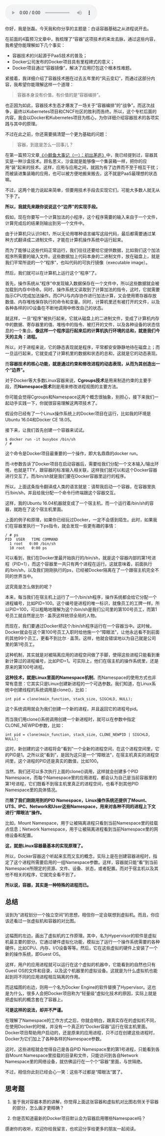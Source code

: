 <audio title="05 _ 白话容器基础（一）：从进程说开去" src="https://static001.geekbang.org/resource/audio/d2/6d/d27445e4726f0346049e74c314140a6d.mp3" controls="controls"></audio> 
<p>你好，我是张磊。今天我和你分享的主题是：白话容器基础之从进程说开去。</p><p>在前面的4篇预习文章中，我梳理了“容器”这项技术的来龙去脉，通过这些内容，我希望你能理解如下几个事实：</p><ul>
<li>容器技术的兴起源于PaaS技术的普及；</li>
<li>Docker公司发布的Docker项目具有里程碑式的意义；</li>
<li>Docker项目通过“容器镜像”，解决了应用打包这个根本性难题。</li>
</ul><p>紧接着，我详细介绍了容器技术圈在过去五年里的“风云变幻”，而通过这部分内容，我希望你能理解这样一个道理：</p><blockquote>
<p>容器本身没有价值，有价值的是“容器编排”。</p>
</blockquote><p>也正因为如此，容器技术生态才爆发了一场关于“容器编排”的“战争”。而这次战争，最终以Kubernetes项目和CNCF社区的胜利而告终。所以，这个专栏后面的内容，我会以Docker和Kubernetes项目为核心，为你详细介绍容器技术的各项实践与其中的原理。</p><p>不过在此之前，你还需要搞清楚一个更为基础的问题：</p><blockquote>
<p>容器，到底是怎么一回事儿？</p>
</blockquote><p>在第一篇预习文章<a href="https://time.geekbang.org/column/article/14254">《小鲸鱼大事记（一）：初出茅庐》</a>中，我已经提到过，容器其实是一种沙盒技术。顾名思义，沙盒就是能够像一个集装箱一样，把你的应用“装”起来的技术。这样，应用与应用之间，就因为有了边界而不至于相互干扰；而被装进集装箱的应用，也可以被方便地搬来搬去，这不就是PaaS最理想的状态嘛。</p><!-- [[[read_end]]] --><p>不过，这两个能力说起来简单，但要用技术手段去实现它们，可能大多数人就无从下手了。</p><p><strong>所以，我就先来跟你说说这个“边界”的实现手段。</strong></p><p>假如，现在你要写一个计算加法的小程序，这个程序需要的输入来自于一个文件，计算完成后的结果则输出到另一个文件中。</p><p>由于计算机只认识0和1，所以无论用哪种语言编写这段代码，最后都需要通过某种方式翻译成二进制文件，才能在计算机操作系统中运行起来。</p><p>而为了能够让这些代码正常运行，我们往往还要给它提供数据，比如我们这个加法程序所需要的输入文件。这些数据加上代码本身的二进制文件，放在磁盘上，就是我们平常所说的一个“程序”，也叫代码的可执行镜像（executable image）。</p><p>然后，我们就可以在计算机上运行这个“程序”了。</p><p>首先，操作系统从“程序”中发现输入数据保存在一个文件中，所以这些数据就会被加载到内存中待命。同时，操作系统又读取到了计算加法的指令，这时，它就需要指示CPU完成加法操作。而CPU与内存协作进行加法计算，又会使用寄存器存放数值、内存堆栈保存执行的命令和变量。同时，计算机里还有被打开的文件，以及各种各样的I/O设备在不断地调用中修改自己的状态。</p><p>就这样，一旦“程序”被执行起来，它就从磁盘上的二进制文件，变成了计算机内存中的数据、寄存器里的值、堆栈中的指令、被打开的文件，以及各种设备的状态信息的一个集合。<strong>像这样一个程序运行起来后的计算机执行环境的总和，就是我们今天的主角：进程。</strong></p><p>所以，对于进程来说，它的静态表现就是程序，平常都安安静静地待在磁盘上；而一旦运行起来，它就变成了计算机里的数据和状态的总和，这就是它的动态表现。</p><p>而<strong>容器技术的核心功能，就是通过约束和修改进程的动态表现，从而为其创造出一个“边界”。</strong></p><p>对于Docker等大多数Linux容器来说，<strong>Cgroups技术</strong>是用来制造约束的主要手段，而<strong>Namespace技术</strong>则是用来修改进程视图的主要方法。</p><p>你可能会觉得Cgroups和Namespace这两个概念很抽象，别担心，接下来我们一起动手实践一下，你就很容易理解这两项技术了。</p><p>假设你已经有了一个Linux操作系统上的Docker项目在运行，比如我的环境是Ubuntu 16.04和Docker CE 18.05。</p><p>接下来，让我们首先创建一个容器来试试。</p><pre><code>$ docker run -it busybox /bin/sh
/ #
</code></pre><p>这个命令是Docker项目最重要的一个操作，即大名鼎鼎的docker run。</p><p>而-it参数告诉了Docker项目在启动容器后，需要给我们分配一个文本输入/输出环境，也就是TTY，跟容器的标准输入相关联，这样我们就可以和这个Docker容器进行交互了。而/bin/sh就是我们要在Docker容器里运行的程序。</p><p>所以，上面这条指令翻译成人类的语言就是：请帮我启动一个容器，在容器里执行/bin/sh，并且给我分配一个命令行终端跟这个容器交互。</p><p>这样，我的Ubuntu 16.04机器就变成了一个宿主机，而一个运行着/bin/sh的容器，就跑在了这个宿主机里面。</p><p>上面的例子和原理，如果你已经玩过Docker，一定不会感到陌生。此时，如果我们在容器里执行一下ps指令，就会发现一些更有趣的事情：</p><pre><code>/ # ps
PID  USER   TIME COMMAND
  1 root   0:00 /bin/sh
  10 root   0:00 ps
</code></pre><p>可以看到，我们在Docker里最开始执行的/bin/sh，就是这个容器内部的第1号进程（PID=1），而这个容器里一共只有两个进程在运行。这就意味着，前面执行的/bin/sh，以及我们刚刚执行的ps，已经被Docker隔离在了一个跟宿主机完全不同的世界当中。</p><p>这究竟是怎么做到的呢？</p><p>本来，每当我们在宿主机上运行了一个/bin/sh程序，操作系统都会给它分配一个进程编号，比如PID=100。这个编号是进程的唯一标识，就像员工的工牌一样。所以PID=100，可以粗略地理解为这个/bin/sh是我们公司里的第100号员工，而第1号员工就自然是比尔 · 盖茨这样统领全局的人物。</p><p>而现在，我们要通过Docker把这个/bin/sh程序运行在一个容器当中。这时候，Docker就会在这个第100号员工入职时给他施一个“障眼法”，让他永远看不到前面的其他99个员工，更看不到比尔 · 盖茨。这样，他就会错误地以为自己就是公司里的第1号员工。</p><p>这种机制，其实就是对被隔离应用的进程空间做了手脚，使得这些进程只能看到重新计算过的进程编号，比如PID=1。可实际上，他们在宿主机的操作系统里，还是原来的第100号进程。</p><p><strong>这种技术，就是Linux里面的Namespace机制</strong>。而Namespace的使用方式也非常有意思：它其实只是Linux创建新进程的一个可选参数。我们知道，在Linux系统中创建线程的系统调用是clone()，比如：</p><pre><code>int pid = clone(main_function, stack_size, SIGCHLD, NULL); 
</code></pre><p>这个系统调用就会为我们创建一个新的进程，并且返回它的进程号pid。</p><p>而当我们用clone()系统调用创建一个新进程时，就可以在参数中指定CLONE_NEWPID参数，比如：</p><pre><code>int pid = clone(main_function, stack_size, CLONE_NEWPID | SIGCHLD, NULL); 
</code></pre><p>这时，新创建的这个进程将会“看到”一个全新的进程空间，在这个进程空间里，它的PID是1。之所以说“看到”，是因为这只是一个“障眼法”，在宿主机真实的进程空间里，这个进程的PID还是真实的数值，比如100。</p><p>当然，我们还可以多次执行上面的clone()调用，这样就会创建多个PID Namespace，而每个Namespace里的应用进程，都会认为自己是当前容器里的第1号进程，它们既看不到宿主机里真正的进程空间，也看不到其他PID Namespace里的具体情况。</p><p>而<strong>除了我们刚刚用到的PID Namespace，Linux操作系统还提供了Mount、UTS、IPC、Network和User这些Namespace，用来对各种不同的进程上下文进行“障眼法”操作。</strong></p><p>比如，Mount Namespace，用于让被隔离进程只看到当前Namespace里的挂载点信息；Network Namespace，用于让被隔离进程看到当前Namespace里的网络设备和配置。</p><p><strong>这，就是Linux容器最基本的实现原理了。</strong></p><p>所以，Docker容器这个听起来玄而又玄的概念，实际上是在创建容器进程时，指定了这个进程所需要启用的一组Namespace参数。这样，容器就只能“看”到当前Namespace所限定的资源、文件、设备、状态，或者配置。而对于宿主机以及其他不相关的程序，它就完全看不到了。</p><p><strong>所以说，容器，其实是一种特殊的进程而已。</strong></p><h2>总结</h2><p>谈到为“进程划分一个独立空间”的思想，相信你一定会联想到虚拟机。而且，你应该还看过一张虚拟机和容器的对比图。</p><p><img src="https://static001.geekbang.org/resource/image/d1/96/d1bb34cda8744514ba4c233435bf4e96.jpg" alt=""></p><p>这幅图的左边，画出了虚拟机的工作原理。其中，名为Hypervisor的软件是虚拟机最主要的部分。它通过硬件虚拟化功能，模拟出了运行一个操作系统需要的各种硬件，比如CPU、内存、I/O设备等等。然后，它在这些虚拟的硬件上安装了一个新的操作系统，即Guest OS。</p><p>这样，用户的应用进程就可以运行在这个虚拟的机器中，它能看到的自然也只有Guest OS的文件和目录，以及这个机器里的虚拟设备。这就是为什么虚拟机也能起到将不同的应用进程相互隔离的作用。</p><p>而这幅图的右边，则用一个名为Docker Engine的软件替换了Hypervisor。这也是为什么，很多人会把Docker项目称为“轻量级”虚拟化技术的原因，实际上就是把虚拟机的概念套在了容器上。</p><p><strong>可是这样的说法，却并不严谨。</strong></p><p>在理解了Namespace的工作方式之后，你就会明白，跟真实存在的虚拟机不同，在使用Docker的时候，并没有一个真正的“Docker容器”运行在宿主机里面。Docker项目帮助用户启动的，还是原来的应用进程，只不过在创建这些进程时，Docker为它们加上了各种各样的Namespace参数。</p><p>这时，这些进程就会觉得自己是各自PID Namespace里的第1号进程，只能看到各自Mount Namespace里挂载的目录和文件，只能访问到各自Network Namespace里的网络设备，就仿佛运行在一个个“容器”里面，与世隔绝。</p><p>不过，相信你此刻已经会心一笑：这些不过都是“障眼法”罢了。</p><h2>思考题</h2><ol>
<li>
<p>鉴于我对容器本质的讲解，你觉得上面这张容器和虚拟机对比图右侧关于容器的部分，怎么画才更精确？</p>
</li>
<li>
<p>你是否知道最新的Docker项目默认会为容器启用哪些Namespace吗？</p>
</li>
</ol><p>感谢你的收听，欢迎你给我留言，也欢迎分享给更多的朋友一起阅读。</p>